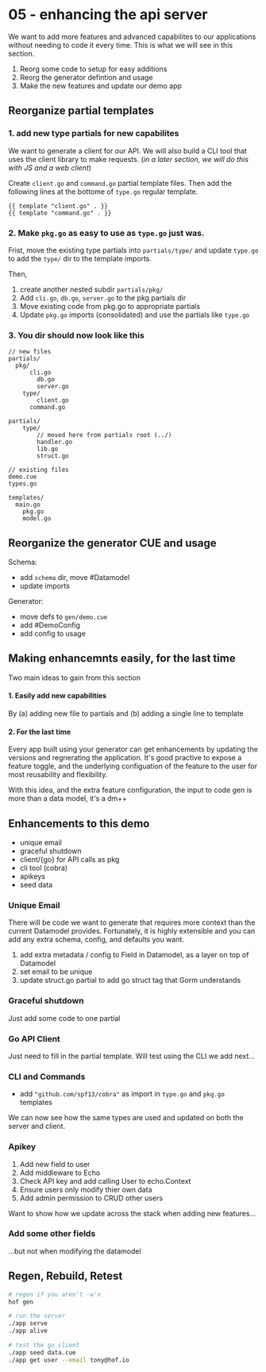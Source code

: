 # 05 - enhancing the api server

We want to add more features and advanced capabilites
to our applications without needing to code it every time.
This is what we will see in this section.

1. Reorg some code to setup for easy additions
1. Reorg the generator defintion and usage
2. Make the new features and update our demo app



## Reorganize partial templates

### 1. add new type partials for new capabilites

We want to generate a client for our API.
We will also build a CLI tool that uses
the client library to make requests.
(_in a later section, we will do this with JS and a web client_)

Create `client.go` and `command.go` partial template files.
Then add the following lines at the bottome of `type.go` regular template.

```
{{ template "client.go" . }}
{{ template "command.go" . }}
```

### 2. Make `pkg.go` as easy to use as `type.go` just was.

Frist, move the existing type partials into `partials/type/`
and update `type.go` to add the `type/` dir to the template imports.

Then,

1. create another nested subdir `partials/pkg/`
1. Add `cli.go`, `db.go`, `server.go` to the pkg partials dir
1. Move existing code from pkg.go to appropriate partials
1. Update `pkg.go` imports (consolidated) and use the partials like `type.go`

### 3. You dir should now look like this

```
// new files
partials/
  pkg/
	  cli.go
		db.go
		server.go
	type/
		client.go
	  command.go

partials/
	type/
		// moved here from partials root (../)
		handler.go
		lib.go
		struct.go

// existing files
demo.cue
types.go

templates/
  main.go
	pkg.go
	model.go
```

## Reorganize the generator CUE and usage

Schema:

- add `schema` dir, move #Datamodel
- update imports

Generator:

- move defs to `gen/demo.cue`
- add #DemoConfig
- add config to usage

## Making enhancemnts easily, for the last time

Two main ideas to gain from this section

#### 1. Easily add new capabilities

By (a) adding new file to partials
and (b) adding a single line to template

#### 2. For the last time

Every app built using your generator can get enhancements
by updating the versions and regnerating the application.
It's good practive to expose a feature toggle, and the
underlying configuation of the feature to the user
for most reusability and flexibility.

With this idea, and the extra feature configuration,
the input to code gen is more than a data model, it's a dm++


## Enhancements to this demo

- unique email
- graceful shutdown
- client/{go} for API calls as pkg
- cli tool (cobra)
- apikeys
- seed data

### Unique Email

There will be code we want to generate that
requires more context than the current Datamodel provides.
Fortunately, it is highly extensible and you can add
any extra schema, config, and defaults you want.

1. add extra metadata / config to Field in Datamodel, as a layer on top of Datamodel
1. set email to be unique
1. update struct.go partial to add go struct tag that Gorm understands

### Graceful shutdown

Just add some code to one partial

### Go API Client

Just need to fill in the partial template.
Will test using the CLI we add next...


### CLI and Commands

- add `"github.com/spf13/cobra"` as import in `type.go` and `pkg.go` templates


We can now see how the same types are used and updated
on both the server and client.

### Apikey

1. Add new field to user
1. Add middleware to Echo
1. Check API key and add calling User to echo.Context
1. Ensure users only modify thier own data
1. Add admin permission to CRUD other users

Want to show how we update across the stack
when adding new features...

### Add some other fields

...but not when modifying the datamodel

## Regen, Rebuild, Retest

```sh
# regen if you aren't -w'n
hof gen

# run the server
./app serve
./app alive

# test the go client
./app seed data.cue
./app get user --email tony@hof.io
```


